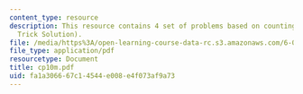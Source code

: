 ```yaml
---
content_type: resource
description: This resource contains 4 set of problems based on counting III(with Magic
  Trick Solution).
file: /media/https%3A/open-learning-course-data-rc.s3.amazonaws.com/6-042j-mathematics-for-computer-science-fall-2005/fa1a306667c14544e008e4f073af9a73_cp10m.pdf
file_type: application/pdf
resourcetype: Document
title: cp10m.pdf
uid: fa1a3066-67c1-4544-e008-e4f073af9a73
---
```

